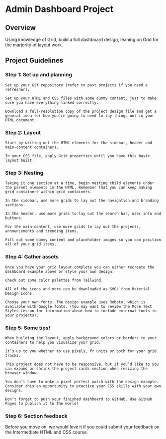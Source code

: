 # Admin Dashboard Project

## Overview

Using knowledge of Grid, build a full dashboard design, leaning on Grid for the marjority of layout work. 

## Project Guidelines
### Step 1: Set up and planning
    Set up your Git repository (refer to past projects if you need a refresher).
    
    Set up your HTML and CSS files with some dummy content, just to make sure you have everything linked correctly.
   
    Download a full-resolution copy of the project design file and get a general idea for how you’re going to need to lay things out in your HTML document.

### Step 2: Layout
    Start by writing out the HTML elements for the sidebar, header and main-content containers.
    
    In your CSS file, apply Grid properties until you have this basic layout built.

### Step 3: Nesting
    Taking it one section at a time, begin nesting child elements under the parent elements in the HTML. Remember that you can keep making grid containers within grid containers.
    
    In the sidebar, use more grids to lay out the navigation and branding sections.
    
    In the header, use more grids to lay out the search bar, user info and buttons.
    
    For the main-content, use more grids to lay out the projects, announcements and trending items.
    
    Fill out some dummy content and placeholder images so you can position all of your grid items.

### Step 4: Gather assets
    Once you have your grid layout complete you can either recreate the dashboard example above or style your own design.
    
    Check out some color palettes from Tailwind.
    
    All of the icons and more can be downloaded as SVGs from Material Design Icons.
    
    Choose your own fonts! The design example uses Roboto, which is available with Google fonts. (You may want to review the More Text Styles Lesson for information about how to include external fonts in your projects).

### Step 5: Some tips!
    When building the layout, apply background colors or borders to your containers to help you visualize your grid.
    
    It’s up to you whether to use pixels, fr units or both for your grid tracks.
    
    This project does not have to be responsive, but if you’d like to you can expand or shrink the project cards section when resizing the browser window.
    
    You don’t have to make a pixel perfect match with the design example. Consider this an opportunity to practice your CSS skills with your own designs.
    
    Don’t forget to push your finished dashboard to GitHub. Use GitHub Pages to publish it to the world!

### Step 6: Section feedback
Before you move on, we would love it if you could submit your feedback on the Intermediate HTML and CSS course.

